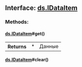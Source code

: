 ## **Interface: <a href="https://github.com/LiveTex/Node-Polina/tree/master/docs/Node-Polina/ds/interfaces/ds.IDataItem.md">ds.IDataItem</a>**

 






### **Methods:**



#### <a href="https://github.com/LiveTex/Node-Polina/tree/master/docs/Node-Polina/ds/interfaces/ds.IDataItem.md">ds.IDataItem</a>#get()

 




<table>
  <tr>
    <th>Returns</th><td>*</td><td>Данные</td>
  </tr>
</table>




#### <a href="https://github.com/LiveTex/Node-Polina/tree/master/docs/Node-Polina/ds/interfaces/ds.IDataItem.md">ds.IDataItem</a>#clear()

  









